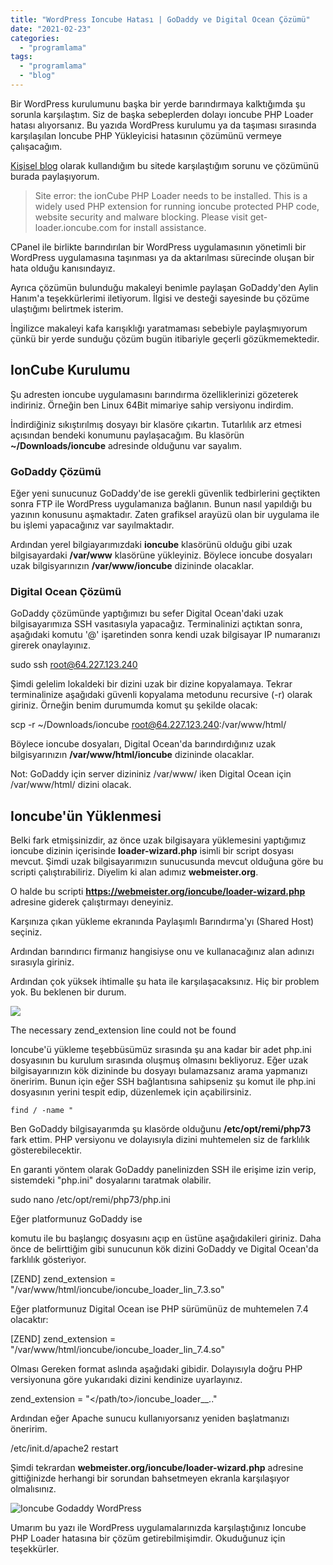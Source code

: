 ```yaml
---
title: "WordPress Ioncube Hatası | GoDaddy ve Digital Ocean Çözümü"
date: "2021-02-23"
categories: 
  - "programlama"
tags: 
  - "programlama"
  - "blog"
---
```


Bir WordPress kurulumunu başka bir yerde barındırmaya kalktığımda şu sorunla karşılaştım. Siz de başka sebeplerden dolayı ioncube PHP Loader hatası alıyorsanız. Bu yazıda WordPress kurulumu ya da taşıması sırasında karşılaşılan Ioncube PHP Yükleyicisi hatasının çözümünü vermeye çalışacağım.

[Kişisel blog](https://www.cbsofyalioglu.com/blog-acmak/en-iyi-blog-siteleri/) olarak kullandığım bu sitede karşılaştığım sorunu ve çözümünü burada paylaşıyorum.

> Site error: the ionCube PHP Loader needs to be installed. This is a widely used PHP extension for running ioncube protected PHP code, website security and malware blocking. Please visit get-loader.ioncube.com for install assistance.

CPanel ile birlikte barındırılan bir WordPress uygulamasının yönetimli bir WordPress uygulamasına taşınması ya da aktarılması sürecinde oluşan bir hata olduğu kanısındayız.

Ayrıca çözümün bulunduğu makaleyi benimle paylaşan GoDaddy'den Aylin Hanım'a teşekkürlerimi iletiyorum. İlgisi ve desteği sayesinde bu çözüme ulaştığımı belirtmek isterim.

İngilizce makaleyi kafa karışıklığı yaratmaması sebebiyle paylaşmıyorum çünkü bir yerde sunduğu çözüm bugün itibariyle geçerli gözükmemektedir.

## IonCube Kurulumu

Şu adresten ioncube uygulamasını barındırma özelliklerinizi gözeterek indiriniz. Örneğin ben Linux 64Bit mimariye sahip versiyonu indirdim.

İndirdiğiniz sıkıştırılmış dosyayı bir klasöre çıkartın. Tutarlılık arz etmesi açısından bendeki konumunu paylaşacağım. Bu klasörün **~/Downloads/ioncube** adresinde olduğunu var sayalım.

### GoDaddy Çözümü

Eğer yeni sunucunuz GoDaddy'de ise gerekli güvenlik tedbirlerini geçtikten sonra FTP ile WordPress uygulamanıza bağlanın. Bunun nasıl yapıldığı bu yazının konusunu aşmaktadır. Zaten grafiksel arayüzü olan bir uygulama ile bu işlemi yapacağınız var sayılmaktadır.

Ardından yerel bilgiayarımızdaki **ioncube** klasörünü olduğu gibi uzak bilgisayardaki **/var/www** klasörüne yükleyiniz. Böylece ioncube dosyaları uzak bilgisyarınızın **/var/www/ioncube** dizininde olacaklar.

### Digital Ocean Çözümü

GoDaddy çözümünde yaptığımızı bu sefer Digital Ocean'daki uzak bilgisayarımıza SSH vasıtasıyla yapacağız. Terminalinizi açtıktan sonra, aşağıdaki komutu '@' işaretinden sonra kendi uzak bilgisayar IP numaranızı girerek onaylayınız.

sudo ssh root@64.227.123.240

Şimdi gelelim lokaldeki bir dizini uzak bir dizine kopyalamaya. Tekrar terminalinize aşağıdaki güvenli kopyalama metodunu recursive (-r) olarak giriniz. Örneğin benim durumumda komut şu şekilde olacak:

scp -r ~/Downloads/ioncube 
root@64.227.123.240:/var/www/html/

Böylece ioncube dosyaları, Digital Ocean'da barındırdığınız uzak bilgisyarınızın **/var/www/html/ioncube** dizininde olacaklar.

Not: GoDaddy için server dizininiz /var/www/ iken Digital Ocean için /var/www/html/ dizini olacak.

## Ioncube'ün Yüklenmesi

Belki fark etmişsinizdir, az önce uzak bilgisayara yüklemesini yaptığımız ioncube dizinin içerisinde **loader-wizard.php** isimli bir script dosyası mevcut. Şimdi uzak bilgisayarımızın sunucusunda mevcut olduğuna göre bu scripti çalıştırabiliriz. Diyelim ki alan adımız **webmeister.org**.

O halde bu scripti **https://webmeister.org/ioncube/loader-wizard.php** adresine giderek çalıştırmayı deneyiniz.

Karşınıza çıkan yükleme ekranında Paylaşımlı Barındırma'yı (Shared Host) seçiniz.

Ardından barındırıcı firmanız hangisiyse onu ve kullanacağınız alan adınızı sırasıyla giriniz.

Ardından çok yüksek ihtimalle şu hata ile karşılaşacaksınız. Hiç bir problem yok. Bu beklenen bir durum.

![](images/ioncube-install-error-1024x399.jpg)

The necessary zend\_extension line could not be found

Ioncube'ü yükleme teşebbüsümüz sırasında şu ana kadar bir adet php.ini dosyasının bu kurulum sırasında oluşmuş olmasını bekliyoruz. Eğer uzak bilgisayarınızın kök dizininde bu dosyayı bulamazsanız arama yapmanızı öneririm. Bunun için eğer SSH bağlantısına sahipseniz şu komut ile php.ini dosyasının yerini tespit edip, düzenlemek için açabilirsiniz.

```
find / -name "
```

Ben GoDaddy bilgisayarımda şu klasörde olduğunu **/etc/opt/remi/php73** fark ettim. PHP versiyonu ve dolayısıyla dizini muhtemelen siz de farklılık gösterebilecektir.

En garanti yöntem olarak GoDaddy panelinizden SSH ile erişime izin verip, sistemdeki "php.ini" dosyalarını taratmak olabilir.

sudo nano /etc/opt/remi/php73/php.ini

Eğer platformunuz GoDaddy ise

komutu ile bu başlangıç dosyasını açıp en üstüne aşağıdakileri giriniz. Daha önce de belirttiğim gibi sunucunun kök dizini GoDaddy ve Digital Ocean'da farklılık gösteriyor.

\[ZEND\]
zend\_extension = "/var/www/html/ioncube/ioncube\_loader\_lin\_7.3.so"

Eğer platformunuz Digital Ocean ise PHP sürümünüz de muhtemelen 7.4 olacaktır:

\[ZEND\]
zend\_extension = "/var/www/html/ioncube/ioncube\_loader\_lin\_7.4.so"

Olması Gereken format aslında aşağıdaki gibidir. Dolayısıyla doğru PHP versiyonuna göre yukarıdaki dizini kendinize uyarlayınız.

zend\_extension = "</path/to>/ioncube\_loader\_<plat>\_<x>.<y>.<ext>"

Ardından eğer Apache sunucu kullanıyorsanız yeniden başlatmanızı öneririm.

/etc/init.d/apache2 restart

Şimdi tekrardan **webmeister.org/ioncube/loader-wizard.php** adresine gittiğinizde herhangi bir sorundan bahsetmeyen ekranla karşılaşıyor olmalısınız.

![Ioncube Godaddy WordPress](images/Screenshot-from-2021-02-23-20_41_03-1024x157.jpg)

Umarım bu yazı ile WordPress uygulamalarınızda karşılaştığınız Ioncube PHP Loader hatasına bir çözüm getirebilmişimdir. Okuduğunuz için teşekkürler.
